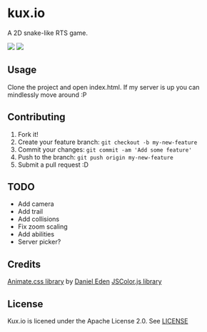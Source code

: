 # kux.io

A 2D snake-like RTS game.

![](https://img.shields.io/github/issues/Glarity/kux.io.svg)
![](https://img.shields.io/badge/license-Apache%202-blue.svg)

## Usage

Clone the project and open index.html. If my server is up you can mindlessly move around :P

## Contributing

1. Fork it!
2. Create your feature branch: `git checkout -b my-new-feature`
3. Commit your changes: `git commit -am 'Add some feature'`
4. Push to the branch: `git push origin my-new-feature`
5. Submit a pull request :D

## TODO

* Add camera
* Add trail
* Add collisions
* Fix zoom scaling
* Add abilities
* Server picker?

## Credits

[Animate.css library](https://github.com/daneden/animate.css) by [Daniel Eden](https://github.com/daneden) 
[JSColor.js library](http://jscolor.com)

## License

Kux.io is licened under the Apache License 2.0. See [LICENSE](https://github.com/Glarity/kux.io/blob/master/LICENSE)
